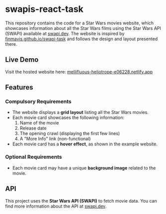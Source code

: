 # swapis-react-task


This repository contains the code for a Star Wars movies website, which showcases information about all the Star Wars films using the Star Wars API (SWAPI) available at [swapi.dev](https://swapi.dev/api/films). The website is inspired by [finmavis.github.io/swapi-task](https://finmavis.github.io/swapi-task) and follows the design and layout presented there.

## Live Demo

Visit the hosted website here: [mellifluous-heliotrope-e06228.netlify.app](https://mellifluous-heliotrope-e06228.netlify.app/)

## Features

### Compulsory Requirements

- The website displays a **grid layout** listing all the Star Wars movies.
- Each movie card showcases the following information:
  1. Name of the movie
  2. Release date
  3. The opening crawl (displaying the first few lines)
  4. A "More Info" link (non-functional)
- Each movie card has a **hover effect**, as shown in the example website.

### Optional Requirements

- Each movie card may have a unique **background image** related to the movie.

## API

This project uses the **Star Wars API (SWAPI)** to fetch movie data. You can find more information about the API at [swapi.dev](https://swapi.dev/).
